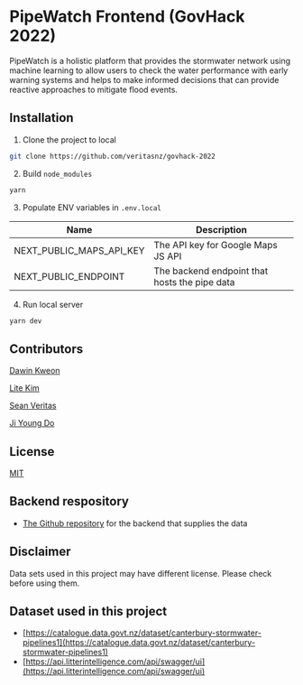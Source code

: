 # PipeWatch Frontend (GovHack 2022)

PipeWatch is a holistic platform that provides the stormwater network using machine learning to allow users to check the water performance with early warning systems and helps to make informed decisions that can provide reactive approaches to mitigate flood events.

## Installation

1. Clone the project to local

```bash
git clone https://github.com/veritasnz/govhack-2022
```

2. Build `node_modules`

```bash
yarn
```

3. Populate ENV variables in `.env.local`

| Name                     | Description                                   |
| ------------------------ | --------------------------------------------- |
| NEXT_PUBLIC_MAPS_API_KEY | The API key for Google Maps JS API            |
| NEXT_PUBLIC_ENDPOINT     | The backend endpoint that hosts the pipe data |

4. Run local server

```bash
yarn dev
```

## Contributors

[Dawin Kweon](https://github.com/dawinkweon)

[Lite Kim](https://github.com/94lite)

[Sean Veritas](https://github.com/veritasnz)

[Ji Young Do](https://github.com/dojiyoung)

## License

[MIT](https://choosealicense.com/licenses/mit/)

## Backend respository

- [The Github repository](https://github.com/CheeseStick/govhack-2022-backend) for the backend that supplies the data

## Disclaimer

Data sets used in this project may have different license. Please check before using them.

## Dataset used in this project

- [https://catalogue.data.govt.nz/dataset/canterbury-stormwater-pipelines1](https://catalogue.data.govt.nz/dataset/canterbury-stormwater-pipelines1)
- [https://api.litterintelligence.com/api/swagger/ui](https://api.litterintelligence.com/api/swagger/ui)
